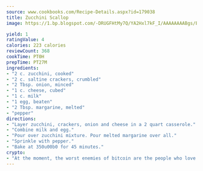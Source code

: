 ```yaml
---
source: www.cookbooks.com/Recipe-Details.aspx?id=179038
title: Zucchini Scallop
image: https://1.bp.blogspot.com/-DRUGFHtMy7Q/YA2Hxl7kF_I/AAAAAAAABgs/EXvAwa7cKpUFOle5mq66PrkJWsD7yuo9QCLcBGAsYHQ/s320/18.png

yield: 1
ratingValue: 4
calories: 223 calories
reviewCount: 368
cookTime: PT0H
prepTime: PT27M
ingredients:
- "2 c. zucchini, cooked"
- "2 c. saltine crackers, crumbled"
- "2 Tbsp. onion, minced"
- "1 c. cheese, cubed"
- "1 c. milk"
- "1 egg, beaten"
- "2 Tbsp. margarine, melted"
- "pepper"
directions:
- "Layer zucchini, crackers, onion and cheese in a 2 quart casserole."
- "Combine milk and egg."
- "Pour over zucchini mixture. Pour melted margarine over all."
- "Sprinkle with pepper."
- "Bake at 350u00b0 for 45 minutes."
crypto:
- "At the moment, the worst enemies of bitcoin are the people who love bitcoin."
---
```

